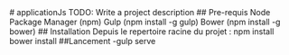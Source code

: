 <snippet>
# applicationJs
TODO: Write a project description
## Pre-requis
 Node Package Manager (npm)
 Gulp (npm install -g gulp)
 Bower (npm install -g bower)
## Installation
  Depuis le repertoire racine du projet : npm install bower install
##Lancement
  -gulp serve
</snippet>
